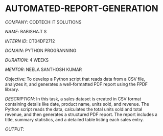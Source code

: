 # AUTOMATED-REPORT-GENERATION

*COMPANY*: CODTECH IT SOLUTIONS

*NAME*: BABISHA.T S 

*INTERN ID*: CT04DF2712

*DOMAIN*: PYTHON PROGRANNING

*DURATION*: 4 WEEKS

*MENTOR*: NEELA SANTHOSH KUMAR

Objective:
    To develop a Python script that reads data from a CSV file, analyzes it, and generates a well-formatted PDF report using the FPDF library.
    
*DESCRIPTION*:
    In this task, a sales dataset is created in CSV format containing details like date, product name, units sold, and revenue. The Python script reads the data,                 calculates the total units sold and total revenue, and then generates a structured PDF report. The report includes a title, summary statistics, and a detailed table          listing each sales entry.

*OUTPUT*:

